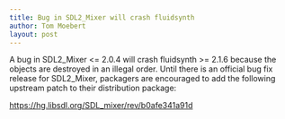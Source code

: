 ```yaml
---
title: Bug in SDL2_Mixer will crash fluidsynth
author: Tom Moebert
layout: post
---
```


A bug in SDL2_Mixer <= 2.0.4 will crash fluidsynth >= 2.1.6 because the objects are destroyed in an illegal order. Until there is an official bug fix release for SDL2_Mixer, packagers are encouraged to add the following upstream patch to their distribution package:

<https://hg.libsdl.org/SDL_mixer/rev/b0afe341a91d>
